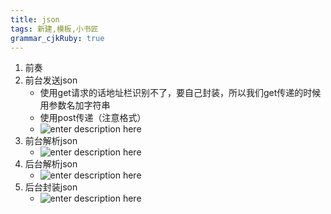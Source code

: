 ```yaml
---
title: json
tags: 新建,模板,小书匠
grammar_cjkRuby: true
---
```


1. 前奏
2. 前台发送json
    - 使用get请求的话地址栏识别不了，要自己封装，所以我们get传递的时候用参数名加字符串
    - 使用post传递（注意格式）
    - ![enter description here][1]
3. 前台解析json
    - ![enter description here][2]
4. 后台解析json
    - ![enter description here][3]
5. 后台封装json
    - ![enter description here][4]


  [1]: ./images/1523868225177.jpg "1523868225177.jpg"
  [2]: ./images/1523868668376.jpg "1523868668376.jpg"
  [3]: ./images/1523868765983.jpg "1523868765983.jpg"
  [4]: ./images/1523868804683.jpg "1523868804683.jpg"